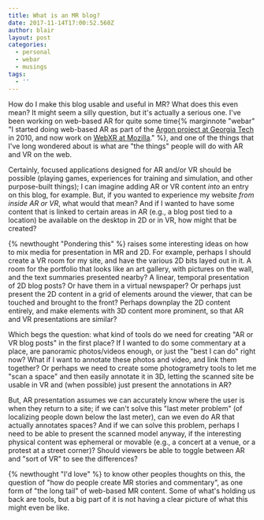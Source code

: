 ```yaml
---
title: What is an MR blog?
date: 2017-11-14T17:00:52.560Z
author: blair
layout: post
categories:
  - personal
  - webar
  - musings
tags:
  - ''
---
```

How do I make this blog usable and useful in MR? What does this even mean? It might seem a silly question, but it's actually a serious one.  I've been working on web-based AR for quite some time{% marginnote "webar" "I started doing web-based AR as part of the [Argon project at Georgia Tech](http://argon.gatech.edu) in 2010, and now work on [WebXR at Mozilla](https://blog.mozilla.org/blog/2017/10/20/bringing-mixed-reality-web/)." %}, and one of the things that I've long wondered about is what are "the things" people will do with AR and VR on the web.  

Certainly, focused applications designed for AR and/or VR should be possible (playing games, experiences for training and simulation, and other purpose-built things);  I can imagine adding AR or VR content _into_ an entry on this blog, for example.  But, if you wanted to experience my website _from inside AR or VR_, what would that mean?  And if I wanted to have some content that is linked to certain areas in AR (e.g., a blog post tied to a location) be available on the desktop in 2D or in VR, how might that be created?

{% newthought "Pondering this" %} raises some interesting ideas on how to mix media for presentation in MR and 2D.  For example, perhaps I should create a VR room for my site, and have the various 2D bits layed out in it.  A room for the portfolio that looks like an art gallery, with pictures on the wall, and the text summaries presented nearby?  A linear, temporal presentation of 2D blog posts?   Or have them in a virtual newspaper?  Or perhaps just present the 2D content in a grid of elements around the viewer, that can be touched and brought to the front?  Perhaps downplay the 2D content entirely, and make elements with 3D content more prominent, so that AR and VR presentations are similar?

Which begs the question:  what kind of tools do we need for creating "AR or VR blog posts" in the first place?  If I wanted to do some commentary at a place, are panoramic photos/videos enough, or just the "best I can do" right now?  What if I want to annotate these photos and video, and link them together?  Or perhaps we need to create some photogrametry tools to let me "scan a space" and then easily annotate it in 3D, letting the scanned site be usable in VR and (when possible) just present the annotations in AR?  

But, AR presentation assumes we can accurately know where the user is when they return to a site;  if we can't solve this "last meter problem" (of localizing people down below the last meter), can we even do AR that actually annotates spaces?  And if we can solve this problem, perhaps I need to be able to present the scanned model anyway, if the interesting physical content was ephemeral or movable (e.g., a concert at a venue, or a protest at a street corner)?  Should viewers be able to toggle between AR and "sort of VR" to see the differences?

{% newthought "I'd love" %} to know other peoples thoughts on this, the question of "how do people create MR stories and commentary", as one form of "the long tail" of web-based MR content.  Some of what's holding us back are tools, but a big part of it is not having a clear picture of what this might even be like.
